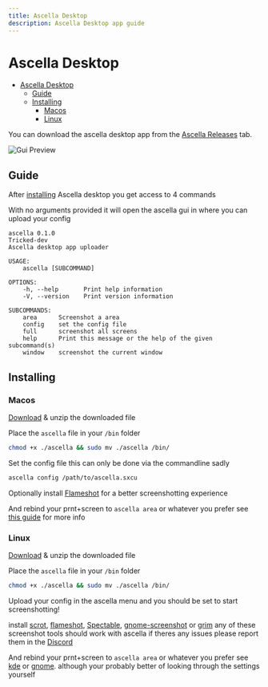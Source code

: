 ```yaml
---
title: Ascella Desktop
description: Ascella Desktop app guide
---
```


# Ascella Desktop

- [Ascella Desktop](#ascella-desktop)
  - [Guide](#guide)
  - [Installing](#installing)
    - [Macos](#macos)
    - [Linux](#linux)

You can download the ascella desktop app from the
[Ascella Releases][releases] tab.

![Gui Preview](/static/gui.png)

## Guide

After [installing](#Installing) Ascella desktop you get access to 4 commands

With no arguments provided it will open the ascella gui in where you can upload
your config

```none
ascella 0.1.0
Tricked-dev
Ascella desktop app uploader
```

```none
USAGE:
    ascella [SUBCOMMAND]
```

```none
OPTIONS:
    -h, --help       Print help information
    -V, --version    Print version information
```

```none
SUBCOMMANDS:
    area      Screenshot a area
    config    set the config file
    full      screenshot all screens
    help      Print this message or the help of the given subcommand(s)
    window    screenshot the current window
```

## Installing

### Macos

[Download][releases] & unzip the
downloaded file

Place the `ascella` file in your `/bin` folder

```sh
chmod +x ./ascella && sudo mv ./ascella /bin/
```

Set the config file this can only be done via the commandline sadly

```sh
ascella config /path/to/ascella.sxcu
```

Optionally install [Flameshot](https://flameshot.org/) for a better
screenshotting experience

And rebind your prnt+screen to `ascella area` or whatever you prefer see
[this guide](https://appleinsider.com/articles/18/03/14/how-to-create-keyboard-shortcuts-to-launch-apps-in-macos-using-automator)
for more info

### Linux

[Download][releases] & unzip the
downloaded file

Place the `ascella` file in your `/bin` folder

```sh
chmod +x ./ascella && sudo mv ./ascella /bin/
```

Upload your config in the ascella menu and you should be set to start
screenshotting!

install [scrot](https://github.com/resurrecting-open-source-projects/scrot),
[flameshot](https://flameshot.org/), [Spectable](https://www.spectacleapp.com/),
[gnome-screenshot](https://apps.gnome.org/app/org.gnome.Screenshot/) or
[grim](https://github.com/emersion/grim) any of these screenshot tools should
work with ascella if theres any issues please report them in the
[Discord](https://discord.gg/KkMKCchJb8)

And rebind your prnt+screen to `ascella area` or whatever you prefer see
[kde](https://www.addictivetips.com/ubuntu-linux-tips/customize-keyboard-shortcuts-on-kde-plasma-5/)
or
[gnome](https://help.gnome.org/users/gnome-help/stable/keyboard-shortcuts-set.html.en).
although your probably better of looking through the settings yourself


[releases]: https://github.com/ascellahost/desktop/releases